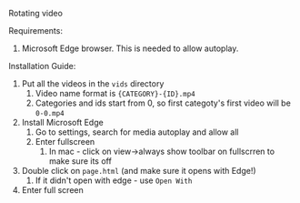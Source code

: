 Rotating video

Requirements:
1. Microsoft Edge browser. This is needed to allow autoplay.
   
Installation Guide:
1. Put all the videos in the `vids` directory
   1. Video name format is `{CATEGORY}-{ID}.mp4`
   2. Categories and ids start from 0, so first categoty's first video will be `0-0.mp4`
2. Install Microsoft Edge
   1. Go to settings, search for media autoplay and allow all
   2. Enter fullscreen
      1. In mac - click on view->always show toolbar on fullscrren to make sure its off
3. Double click on `page.html` (and make sure it opens with Edge!)
   1. If it didn't open with edge - use `Open With`
4. Enter full screen
